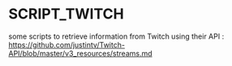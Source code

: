 # SCRIPT_TWITCH
some scripts to retrieve information from Twitch using their API :
https://github.com/justintv/Twitch-API/blob/master/v3_resources/streams.md
